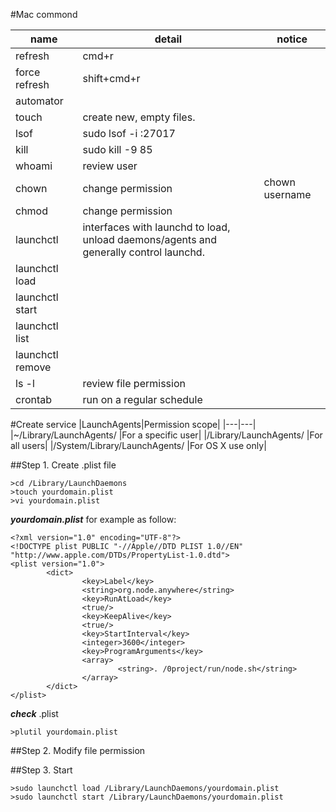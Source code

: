 #Mac commond

|name|detail|notice|
|---|---|---|
|refresh|cmd+r||
|force refresh|shift+cmd+r||
|automator|||
|touch|create new, empty files.||
|lsof|sudo lsof -i :27017||
|kill|sudo kill -9 85||
|whoami|review user||
|chown|change permission|chown username|
|chmod|change permission||
|launchctl|interfaces with launchd to load, unload daemons/agents and generally control launchd. ||
|launchctl load|||
|launchctl start|||
|launchctl list|||
|launchctl remove|||
|ls -l|review file permission||
|crontab|run on a regular schedule||

#Create service
|LaunchAgents|Permission scope|
|---|---|
|~/Library/LaunchAgents/ |For a specific user|
|/Library/LaunchAgents/ |For all users|
|/System/Library/LaunchAgents/ |For OS X use only|

##Step 1. Create .plist file
```
>cd /Library/LaunchDaemons
>touch yourdomain.plist
>vi yourdomain.plist
```
***yourdomain.plist*** for example as follow:
```
<?xml version="1.0" encoding="UTF-8"?>
<!DOCTYPE plist PUBLIC "-//Apple//DTD PLIST 1.0//EN" "http://www.apple.com/DTDs/PropertyList-1.0.dtd">
<plist version="1.0">
        <dict>
                <key>Label</key>
                <string>org.node.anywhere</string>
                <key>RunAtLoad</key>
                <true/>
                <key>KeepAlive</key>
                <true/>
                <key>StartInterval</key>
                <integer>3600</integer>
                <key>ProgramArguments</key>
                <array>
                        <string>. /0project/run/node.sh</string>
                </array>
        </dict>
</plist>
```
***check*** .plist
```
>plutil yourdomain.plist
```
##Step 2. Modify file permission

##Step 3. Start 
```
>sudo launchctl load /Library/LaunchDaemons/yourdomain.plist
>sudo launchctl start /Library/LaunchDaemons/yourdomain.plist
```
